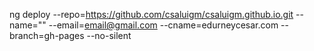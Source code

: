 ng deploy --repo=https://github.com/csaluigm/csaluigm.github.io.git --name="" --email=email@gmail.com --cname=edurneycesar.com --branch=gh-pages --no-silent